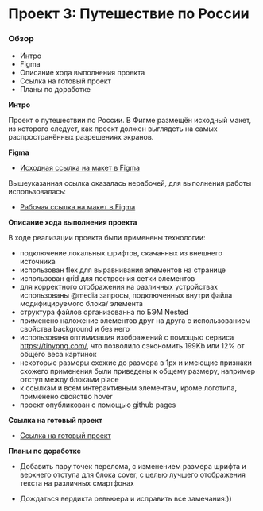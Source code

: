 # Проект 3: Путешествие по России

### Обзор
* Интро
* Figma
* Описание хода выполнения проекта
* Ссылка на готовый проект
* Планы по доработке

**Интро**

 Проект о путешествии по России.
В Фигме размещён исходный макет, из которого следует, как проект должен выглядеть на самых распространённых разрешениях экранов.

**Figma**

* [Исходная ссылка на макет в Figma](https://www.figma.com/file/OyRWEjU6wBwRe1hapzQoLx/Sprint-3%3A-Russia-%2F-desktop-%2B-mobile?node-id=28503%3A0) 

Вышеуказанная ссылка оказалась нерабочей, для выполнения работы использовалась: 
* [Рабочая ссылка на макет в Figma](https://www.figma.com/file/5S2WSbEFL6awjVWJ0NWL8Q/Sprint-3_-Russia-_-desktop-%2B-mobile?node-id=63326%3A0)

**Описание хода выполнения проекта**

В ходе реализации проекта были применены технологии:
- подключение локальных шрифтов, скачанных из внешнего источника
- использован flex для выравнивания элементов на странице
- использован grid для построения сетки элементов 
- для корректного отображения на различных устройствах использованы @media запросы, подключенных внутри файла модифицируемого блока/ элемента
- структура файлов организованна по БЭМ Nested
- применено наложение элементов друг на друга с использованием свойства background и без него
- использована оптимизация изображений с помощью сервиса https://tinypng.com/, что позволило сэкономить 199Kb или 12% от общего веса картинок
- некоторые размеры схожие до размера в 1px и имеющие признаки схожего применения были приведены к общему размеру, например отступ между блоками place
- к ссылкам и всем интерактивным элементам, кроме логотипа, применено свойство hover
- проект опубликован с помощью github pages

**Ссылка на готовый проект**

* [Ссылка на готовый проект](https://leonid-tula.github.io/russian-travel/)

**Планы по доработке**
* Добавить пару точек перелома, с изменением размера шрифта и верхнего отступа для блока cover, с целью лучшего отображения текста на различных смартфонах 

* Дождаться вердикта ревьюера и исправить все замечания:))
